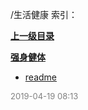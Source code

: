 /生活健康 索引：


**[上一级目录](/index.md)**

**[强身健体](/生活健康/强身健体/index.md)**

- [readme](/生活健康/readme.md)


<font size=2 color='grey'> 2019-04-19 08:13 </font>